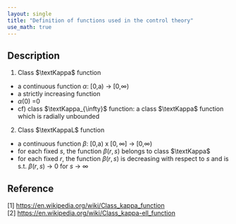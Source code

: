 ```yaml
---
layout: single
title: "Definition of functions used in the control theory"
use_math: true
---
```


## Description
1. Class $\textKappa$ function
* a continuous function $\alpha$: [0,a) $\rightarrow$ [0,$\infty$)
* a strictly increasing function
* $\alpha(0)$ =$0$
* cf) class $\textKappa_{\infty}$ function: a class $\textKappa$ function which is radially unbounded
2. Class $\textKappaL$ function
* a continuous function $\beta$: [0,a) x $[0,\infty]$ $\rightarrow$ [0,$\infty$)
* for each fixed $s$, the function $\beta(r,s)$ belongs to class $\textKappa$
* for each fixed $r$, the function $\beta(r,s)$ is decreasing with respect to $s$ and is s.t. $\beta(r,s)$ $\rightarrow$ 0 for 
$s$ $\rightarrow$ $\infty$

## Reference
[1] <https://en.wikipedia.org/wiki/Class_kappa_function> <br>
[2] <https://en.wikipedia.org/wiki/Class_kappa-ell_function> <br>
